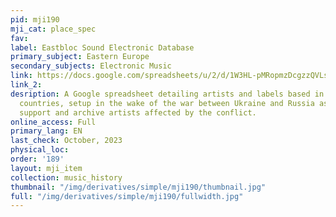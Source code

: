 ```yaml
---
pid: mji190
mji_cat: place_spec
fav: 
label: Eastbloc Sound Electronic Database
primary_subject: Eastern Europe
secondary_subjects: Electronic Music
link: https://docs.google.com/spreadsheets/u/2/d/1W3HL-pMRopmzDcgzzQVLsIkwJ80OzLNgEEtw_zxgQgQ/htmlview#
link_2: 
desription: A Google spreadsheet detailing artists and labels based in Eastern European
  countries, setup in the wake of the war between Ukraine and Russia as a means to
  support and archive artists affected by the conflict.
online_access: Full
primary_lang: EN
last_check: October, 2023
physical_loc: 
order: '189'
layout: mji_item
collection: music_history
thumbnail: "/img/derivatives/simple/mji190/thumbnail.jpg"
full: "/img/derivatives/simple/mji190/fullwidth.jpg"
---
```

